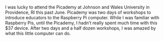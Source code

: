 I was lucky to attend the Picademy at Johnson and Wales University in Providence, RI this past June. Picademy was two days of workshops to introduce educators to the Raspberry Pi computer. While I was familiar with Raspberry Pis, until the Picademy, I hadn’t really spent much time with this $37 device. After two days and a half dozen workshops, I was amazed by what this little computer can do.

